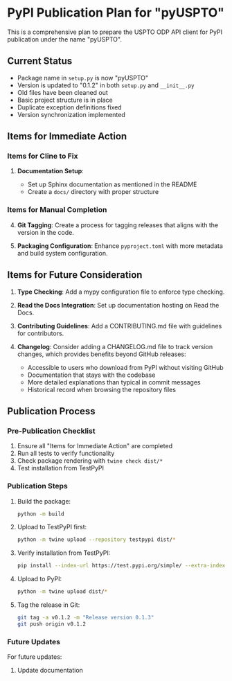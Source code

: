 # PyPI Publication Plan for "pyUSPTO"

This is a comprehensive plan to prepare the USPTO ODP API client for PyPI publication under the name "pyUSPTO".

## Current Status

- Package name in `setup.py` is now "pyUSPTO"
- Version is updated to "0.1.2" in both `setup.py` and `__init__.py`
- Old files have been cleaned out
- Basic project structure is in place
- Duplicate exception definitions fixed
- Version synchronization implemented

## Items for Immediate Action

### Items for Cline to Fix

1. **Documentation Setup**:

   - Set up Sphinx documentation as mentioned in the README
   - Create a `docs/` directory with proper structure

### Items for Manual Completion

4. **Git Tagging**: Create a process for tagging releases that aligns with the version in the code.

5. **Packaging Configuration**: Enhance `pyproject.toml` with more metadata and build system configuration.

## Items for Future Consideration

1. **Type Checking**: Add a mypy configuration file to enforce type checking.

2. **Read the Docs Integration**: Set up documentation hosting on Read the Docs.

3. **Contributing Guidelines**: Add a CONTRIBUTING.md file with guidelines for contributors.

4. **Changelog**: Consider adding a CHANGELOG.md file to track version changes, which provides benefits beyond GitHub releases:
   - Accessible to users who download from PyPI without visiting GitHub
   - Documentation that stays with the codebase
   - More detailed explanations than typical in commit messages
   - Historical record when browsing the repository files

## Publication Process

### Pre-Publication Checklist

1. Ensure all "Items for Immediate Action" are completed
2. Run all tests to verify functionality
3. Check package rendering with `twine check dist/*`
4. Test installation from TestPyPI

### Publication Steps

1. Build the package:

   ```bash
   python -m build
   ```

2. Upload to TestPyPI first:

   ```bash
   python -m twine upload --repository testpypi dist/*
   ```

3. Verify installation from TestPyPI:

   ```bash
   pip install --index-url https://test.pypi.org/simple/ --extra-index-url https://pypi.org/simple/ pyUSPTO
   ```

4. Upload to PyPI:

   ```bash
   python -m twine upload dist/*
   ```

5. Tag the release in Git:
   ```bash
   git tag -a v0.1.2 -m "Release version 0.1.3"
   git push origin v0.1.2
   ```

### Future Updates

For future updates:

1. Update documentation
